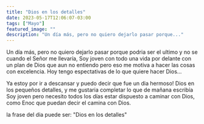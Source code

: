```yaml
---
title: "Dios en los detalles"
date: 2023-05-17T12:06:07-03:00
tags: ["Mayo"]
featured_image: ""
description: "Un día más, pero no quiero dejarlo pasar porque..."
---
```


Un día más, pero no quiero dejarlo pasar porque podria ser el ultimo y no se cuando el Señor me llevaría, Soy joven con todo una vida por delante con un plan de Dios que aun no entiendo pero eso me motiva a hacer las cosas con excelencia. Hoy tengo espectativas de lo que quiere hacer Dios...

Ya estoy por ir a descansar y puedo decir que fue un dia hermoso! Dios en los pequeños detalles, y me gustaria completar lo que de mañana escribía Soy joven pero necesito todos los días estar dispuesto a caminar con Dios, como Enoc que puedan decir el camina con Dios.

la frase del dia puede ser: "Dios en los detalles"
